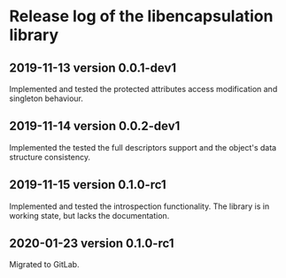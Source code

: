 # Release log of the libencapsulation library

## 2019-11-13 version 0.0.1-dev1

Implemented and tested the protected attributes access modification and singleton behaviour.

## 2019-11-14 version 0.0.2-dev1

Implemented the tested the full descriptors support and the object's data structure consistency.

## 2019-11-15 version 0.1.0-rc1

Implemented and tested the introspection functionality. The library is in working state, but lacks the documentation.

## 2020-01-23 version 0.1.0-rc1

Migrated to GitLab.

